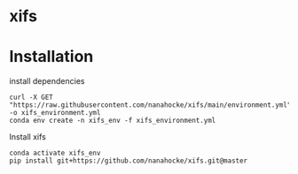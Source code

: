 # xifs
# Installation
install dependencies
```
curl -X GET "https://raw.githubusercontent.com/nanahocke/xifs/main/environment.yml" -o xifs_environment.yml
conda env create -n xifs_env -f xifs_environment.yml
```
Install xifs
```
conda activate xifs_env
pip install git+https://github.com/nanahocke/xifs.git@master
```
